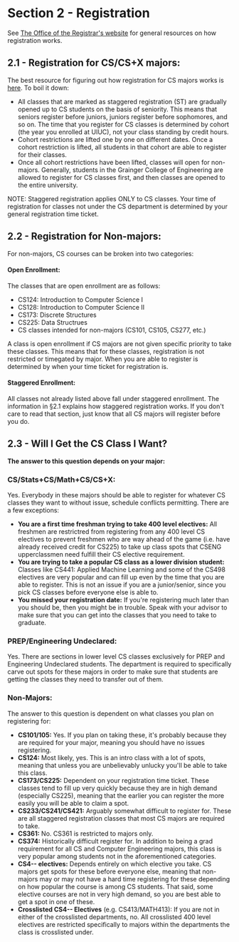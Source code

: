 # Section 2 - Registration

See [The Office of the Registrar's website](https://registrar.illinois.edu/registration/) for general resources on how registration works.

## 2.1 - Registration for CS/CS+X majors:
The best resource for figuring out how registration for CS majors works is [here](https://cs.illinois.edu/academics/undergraduate/registration/cs-course-restrictions-enrollment-caps). To boil it down:

* All classes that are marked as staggered registration (ST) are gradually opened up to CS students on the basis of seniority. This means that seniors register before juniors, juniors register before sophomores, and so on. The time that you register for CS classes is determined by cohort (the year you enrolled at UIUC), not your class standing by credit hours.
* Cohort restrictions are lifted one by one on different dates. Once a cohort restriction is lifted, all students in that cohort are able to register for their classes.
* Once all cohort restrictions have been lifted, classes will open for non-majors. Generally, students in the Grainger College of Engineering are allowed to register for CS classes first, and then classes are opened to the entire university.

NOTE: Staggered registration applies ONLY to CS classes. Your time of registration for classes not under the CS department is determined by your general registration time ticket.

## 2.2 - Registration for Non-majors:
For non-majors, CS courses can be broken into two categories:

#### Open Enrollment:
The classes that are open enrollment are as follows:
* CS124: Introduction to Computer Science I
* CS128: Introduction to Computer Science II
* CS173: Discrete Structures
* CS225: Data Structrues
* CS classes intended for non-majors (CS101, CS105, CS277, etc.)

A class is open enrollment if CS majors are not given specific priority to take these classes. This means that for these classes, registration is not restricted or timegated by major. When you are able to register is determined by when your time ticket for registration is.

#### Staggered Enrollment:

All classes not already listed above fall under staggered enrollment. The information in §2.1 explains how staggered registration works. If you don't care to read that section, just know that all CS majors will register before you do.

## 2.3 - Will I Get the CS Class I Want?

**The answer to this question depends on your major:**

### CS/Stats+CS/Math+CS/CS+X:

Yes. Everybody in these majors should be able to register for whatever CS classes they want to without issue, schedule conflicts permitting. There are a few exceptions:
* **You are a first time freshman trying to take 400 level electives:** All freshmen are restrictred from registering from any 400 level CS electives to prevent freshmen who are way ahead of the game (i.e. have already received credit for CS225) to take up class spots that CSENG upperclassmen need fulfill their CS elective requirement.
* **You are trying to take a popular CS class as a lower division student:** Classes like CS441: Applied Machine Learning and some of the CS498 electives are very popular and can fill up even by the time that you are able to register. This is not an issue if you are a junior/senior, since you pick CS classes before everyone else is able to.
* **You missed your registration date:** If you're registering much later than you should be, then you might be in trouble. Speak with your advisor to make sure that you can get into the classes that you need to take to graduate.

### PREP/Engineering Undeclared:
Yes. There are sections in lower level CS classes exclusively for PREP and Engineering Undeclared students. The department is required to specifically carve out spots for these majors in order to make sure that students are getting the classes they need to transfer out of them.

### Non-Majors:
The answer to this question is dependent on what classes you plan on registering for:
* **CS101/105:** Yes. If you plan on taking these, it's probably because they are required for your major, meaning you should have no issues registering.
* **CS124:** Most likely, yes. This is an intro class with a lot of spots, meaning that unless you are unbelievably unlucky you'll be able to take this class.
* **CS173/CS225:** Dependent on your registration time ticket. These classes tend to fill up very quickly because they are in high demand (especially CS225), meaning that the earlier you can register the more easily you will be able to claim a spot.
* **CS233/CS241/CS421:** Arguably somewhat difficult to register for. These are all staggered registration classes that most CS majors are required to take.
* **CS361:** No. CS361 is restricted to majors only.
* **CS374:** Historically difficult register for. In addition to being a grad requirement for all CS and Computer Engineering majors, this class is very popular among students not in the aforementioned categories.
* **CS4-- electives:** Depends entirely on which elective you take. CS majors get spots for these before everyone else, meaning that non-majors may or may not have a hard time registering for these depending on how popular the course is among CS students. That said, some elective courses are not in very high demand, so you are best able to get a spot in one of these.
* **Crosslisted CS4-- Electives** (e.g. CS413/MATH413): If you are not in either of the crosslisted departments, no. All crosslisted 400 level electives are restricted specifically to majors within the departments the class is crosslisted under.
